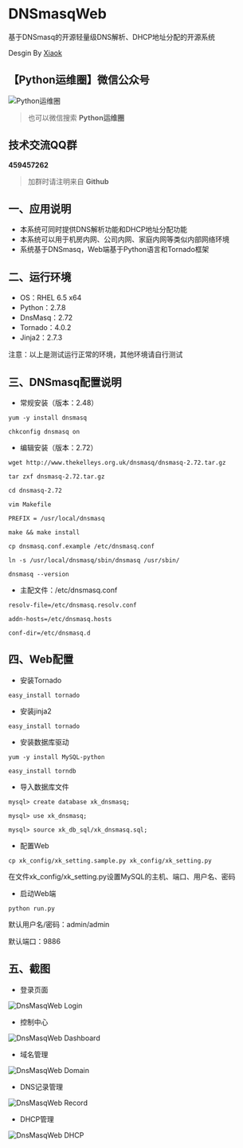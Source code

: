 DNSmasqWeb
==========

基于DNSmasq的开源轻量级DNS解析、DHCP地址分配的开源系统

Desgin By [Xiaok](http://github.luxiaok.com)


## 【Python运维圈】微信公众号 ##

![Python运维圈](https://github.com/luxiaok/SaltAdmin/raw/master/screenshot/ops_circle_qrcode.jpg)

>也可以微信搜索 **Python运维圈**


## 技术交流QQ群 ##

**459457262**

>加群时请注明来自 **Github**


## 一、应用说明 ##
* 本系统可同时提供DNS解析功能和DHCP地址分配功能
* 本系统可以用于机房内网、公司内网、家庭内网等类似内部网络环境
* 系统基于DNSmasq，Web端基于Python语言和Tornado框架

## 二、运行环境 ##
* OS：RHEL 6.5 x64
* Python：2.7.8
* DnsMasq：2.72
* Tornado：4.0.2
* Jinja2：2.7.3

注意：以上是测试运行正常的环境，其他环境请自行测试

## 三、DNSmasq配置说明 ##
* 常规安装（版本：2.48）

`yum -y install dnsmasq`

`chkconfig dnsmasq on`

* 编辑安装（版本：2.72）

`wget http://www.thekelleys.org.uk/dnsmasq/dnsmasq-2.72.tar.gz`

`tar zxf dnsmasq-2.72.tar.gz`

`cd dnsmasq-2.72`

`vim Makefile`

`PREFIX = /usr/local/dnsmasq`

`make && make install`

`cp dnsmasq.conf.example /etc/dnsmasq.conf`

`ln -s /usr/local/dnsmasq/sbin/dnsmasq /usr/sbin/`

`dnsmasq --version`

* 主配文件：/etc/dnsmasq.conf

`resolv-file=/etc/dnsmasq.resolv.conf`

`addn-hosts=/etc/dnsmasq.hosts`

`conf-dir=/etc/dnsmasq.d`

## 四、Web配置 ##
* 安装Tornado

`easy_install tornado`

* 安装jinja2

`easy_install tornado`

* 安装数据库驱动

`yum -y install MySQL-python`

`easy_install torndb`

* 导入数据库文件

`mysql> create database xk_dnsmasq;`

`mysql> use xk_dnsmasq;`

`mysql> source xk_db_sql/xk_dnsmasq.sql;`

* 配置Web

`cp xk_config/xk_setting.sample.py xk_config/xk_setting.py`

在文件xk_config/xk_setting.py设置MySQL的主机、端口、用户名、密码

* 启动Web端

`python run.py`

默认用户名/密码：admin/admin

默认端口：9886

## 五、截图 ##

* 登录页面

![DnsMasqWeb Login](https://github.com/luxiaok/DNSmasqWeb/raw/master/xk_screenshot/xk_login.png)

* 控制中心

![DnsMasqWeb Dashboard](https://github.com/luxiaok/DNSmasqWeb/raw/master/xk_screenshot/xk_dashboard.png)

* 域名管理

![DnsMasqWeb Domain](https://github.com/luxiaok/DNSmasqWeb/raw/master/xk_screenshot/xk_domain.png)

* DNS记录管理

![DnsMasqWeb Record](https://github.com/luxiaok/DNSmasqWeb/raw/master/xk_screenshot/xk_record.png)

* DHCP管理

![DnsMasqWeb DHCP](https://github.com/luxiaok/DNSmasqWeb/raw/master/xk_screenshot/xk_dhcp.png)